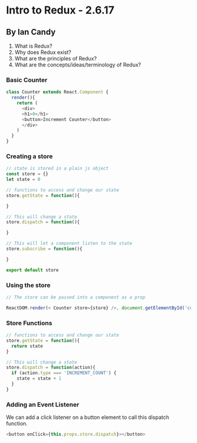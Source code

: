 # Intro to Redux - 2.6.17
## By Ian Candy

1. What is Redux?
2. Why does Redux exist?
3. What are the principles of Redux?
4. What are the concepts/ideas/terminology of Redux?


### Basic Counter

```js
class Counter extends React.Component {
  render(){
    return (
      <div>
      <h1>0</h1>
      <button>Increment Counter</button>
      </div>
    )
  }
}
```

### Creating a store

```js
// state is stored in a plain js object
const store = {}
let state = 0

// functions to access and change our state
store.getState = function(){

}

// This will change a state
store.dispatch = function(){

}

// This will let a component listen to the state
store.subscribe = function(){

}

export default store
```

### Using the store

```js
// The store can be passed into a component as a prop

ReactDOM.render(< Counter store={store} />, document.getElementById('container'))
```
### Store Functions

```js
// functions to access and change our state
store.getState = function(){
  return state
}

// This will change a state
store.dispatch = function(action){
  if (action.type === 'INCREMENT_COUNT') {
    state = state + 1
  }
}
```

### Adding an Event Listener

We can add a click listener on a button element to call this dispatch function.

```js
<button onClick={this.props.store.dispatch}></button>
```
